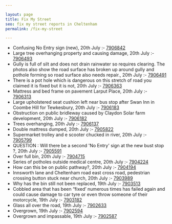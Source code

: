 ```yaml
---

layout: page
title: Fix My Street
seo: fix my street reports in Cheltenham
permalink: /fix-my-street

---
```


<!-- fix_marker starts -->

- Confusing No Entry sign (new), 20th July :- [7906842](https://www.fixmystreet.com/report/7906842)
- Large tree overhanging property and causing damage, 20th July :- [7906493](https://www.fixmystreet.com/report/7906493)
- Gully is full of silt and does not drain rainwater so requires clearing. The photos also show the road surface has broken up around gully and pothole forming so road surface also needs repair., 20th July :- [7906491](https://www.fixmystreet.com/report/7906491)
- There is a pot hole which is dangerous on this stretch of road you claimed it is fixed but it is not, 20th July :- [7906363](https://www.fixmystreet.com/report/7906363)
- Mattress and bed frame on pavement Larput Place, 20th July :- [7906313](https://www.fixmystreet.com/report/7906313)
- Large upholstered seat cushion left near bus stop after Swan Inn in Coombe Hill for Tewkesbury, 20th July :- [7906183](https://www.fixmystreet.com/report/7906183)
- Obstruction on public bridleway caused by Claydon Solar farm development, 20th July :- [7906182](https://www.fixmystreet.com/report/7906182)
- Trees overhanging, 20th July :- [7906137](https://www.fixmystreet.com/report/7906137)
- Double mattress dumped, 20th July :- [7905822](https://www.fixmystreet.com/report/7905822)
- Supermarket trolley and e scooter chucked in river, 20th July :- [7905799](https://www.fixmystreet.com/report/7905799)
- QUESTION : Will there be a second 'No Entry' sign at the new bust stop ?, 20th July :- [7905591](https://www.fixmystreet.com/report/7905591)
- Over full bin, 20th July :- [7904715](https://www.fixmystreet.com/report/7904715)
- Series of potholes outside medical centre, 20th July :- [7904224](https://www.fixmystreet.com/report/7904224)
- How can this be on public pathway?, 20th July :- [7904194](https://www.fixmystreet.com/report/7904194)
- Innsworth lane and Cheltenham road east cross road, pedestrian crossing button stuck near church, 20th July :- [7903989](https://www.fixmystreet.com/report/7903989)
- Why has the bin still not been replaced, 19th July :- [7903513](https://www.fixmystreet.com/report/7903513)
- Cobbled area that has been “fixed’ numerous times has failed again and could cause damage to car tyre or even throw someone of their motorcycle, 19th July :- [7903182](https://www.fixmystreet.com/report/7903182)
- Glass all over the road, 19th July :- [7902633](https://www.fixmystreet.com/report/7902633)
- Overgrown, 19th July :- [7902594](https://www.fixmystreet.com/report/7902594)
- Overgrown and impassable, 19th July :- [7902587](https://www.fixmystreet.com/report/7902587)

<!-- fix_marker ends -->